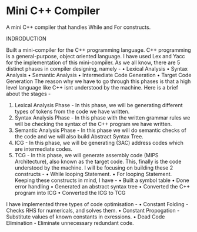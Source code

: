 # Mini C++ Compiler
A mini C++ compiler that handles While and For constructs.

INDRODUCTION

Built  a mini-compiler for the C++ programming language. C++ programming is a general-purpose, object oriented language. I have used Lex and Yacc for the implementation of this mini-compiler. 
As we all know, there are 5 distinct phases in compiler designing, namely -
•	Lexical Analysis
•	Syntax Analysis
•	Semantic Analysis
•	Intermediate Code Generation
•	Target Code Generation
The reason why we have to go through this phases is that a high level language like C++ isnt understood by the machine. Here is a brief about the stages -
1.	Lexical Analysis Phase -  In this phase, we will be generating different types of tokens from the code we have written.
2.	Syntax Analysis Phase - In this phase with the written grammar rules we will be checking the syntax of the C++ program we have written. 
3.	Semantic Analysis Phase - In this phase we will do semantic checks of the code and we will also build Abstract Syntax Tree. 
4.	ICG - In this phase, we will be generating (3AC) address codes which are intermediate codes. 
5.	TCG - In this phase, we will generate assembly code (MIPS Architecture), also known as the target code. This, finally is the code understood by the machine. 
I will be focusing on building these 2 constructs - 
•	While looping Statement.
•	For looping Statement. 
Keeping these constructs in mind, I have -
• Built a symbol table
• Done error handling
• Generated an abstract syntax tree
• Converted the C++ program into ICG 
• Converted the ICG to TCG

I have implemented three types of code optimisation - 
• Constant Folding - Checks RHS for numericals, and solves them.
• Constant Propogation - Substitute values of known constants in exressions.
• Dead Code Elimination - Eliminate unnecessary redundant code.
